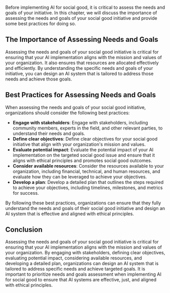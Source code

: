 
Before implementing AI for social good, it is critical to assess the needs and goals of your initiative. In this chapter, we will discuss the importance of assessing the needs and goals of your social good initiative and provide some best practices for doing so.

The Importance of Assessing Needs and Goals
-------------------------------------------

Assessing the needs and goals of your social good initiative is critical for ensuring that your AI implementation aligns with the mission and values of your organization. It also ensures that resources are allocated effectively and efficiently. By understanding the specific needs and goals of your initiative, you can design an AI system that is tailored to address those needs and achieve those goals.

Best Practices for Assessing Needs and Goals
--------------------------------------------

When assessing the needs and goals of your social good initiative, organizations should consider the following best practices:

* **Engage with stakeholders**: Engage with stakeholders, including community members, experts in the field, and other relevant parties, to understand their needs and goals.
* **Define clear objectives**: Define clear objectives for your social good initiative that align with your organization's mission and values.
* **Evaluate potential impact**: Evaluate the potential impact of your AI implementation on the targeted social good issue and ensure that it aligns with ethical principles and promotes social good outcomes.
* **Consider available resources**: Consider the resources available to your organization, including financial, technical, and human resources, and evaluate how they can be leveraged to achieve your objectives.
* **Develop a plan**: Develop a detailed plan that outlines the steps required to achieve your objectives, including timelines, milestones, and metrics for success.

By following these best practices, organizations can ensure that they fully understand the needs and goals of their social good initiative and design an AI system that is effective and aligned with ethical principles.

Conclusion
----------

Assessing the needs and goals of your social good initiative is critical for ensuring that your AI implementation aligns with the mission and values of your organization. By engaging with stakeholders, defining clear objectives, evaluating potential impact, considering available resources, and developing a detailed plan, organizations can design an AI system that is tailored to address specific needs and achieve targeted goals. It is important to prioritize needs and goals assessment when implementing AI for social good to ensure that AI systems are effective, just, and aligned with ethical principles.
